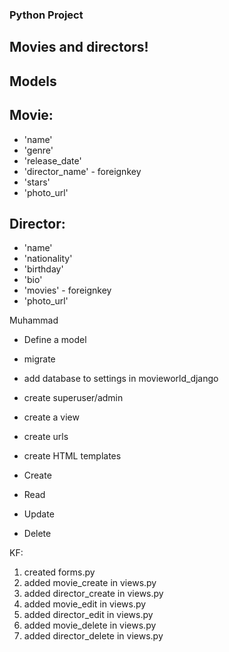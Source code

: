 ### Python Project

## Movies and directors!

## Models

## Movie:
- 'name'
- 'genre'
- 'release_date'
- 'director_name' - foreignkey
- 'stars'
- 'photo_url'

## Director:
- 'name'
- 'nationality'
- 'birthday'
- 'bio'
- 'movies' - foreignkey
- 'photo_url'

Muhammad
- Define a model
- migrate

- add database to settings in movieworld_django
- create superuser/admin
- create a view
- create urls
- create HTML templates

- Create
- Read
- Update
- Delete 

KF:
1. created forms.py
2. added movie_create in views.py
3. added director_create in views.py
4. added movie_edit in views.py
5. added director_edit in views.py
6. added movie_delete in views.py
7. added director_delete in views.py
